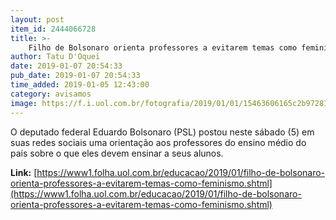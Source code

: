 ```yaml
---
layout: post
item_id: 2444066728
title: >-
    Filho de Bolsonaro orienta professores a evitarem temas como feminismo
author: Tatu D'Oquei
date: 2019-01-07 20:54:33
pub_date: 2019-01-07 20:54:33
time_added: 2019-01-05 12:43:00
category: avisamos
image: https://f.i.uol.com.br/fotografia/2019/01/01/15463606165c2b97281142c_1546360616_3x2_xl.jpg
---
```


O deputado federal Eduardo Bolsonaro (PSL) postou neste sábado (5) em suas redes sociais uma orientação aos professores do ensino médio do país sobre o que eles devem ensinar a seus alunos.

**Link:** [https://www1.folha.uol.com.br/educacao/2019/01/filho-de-bolsonaro-orienta-professores-a-evitarem-temas-como-feminismo.shtml](https://www1.folha.uol.com.br/educacao/2019/01/filho-de-bolsonaro-orienta-professores-a-evitarem-temas-como-feminismo.shtml)

